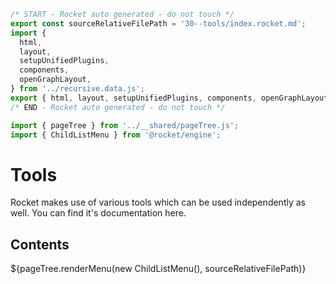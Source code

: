 ```js server
/* START - Rocket auto generated - do not touch */
export const sourceRelativeFilePath = '30--tools/index.rocket.md';
import {
  html,
  layout,
  setupUnifiedPlugins,
  components,
  openGraphLayout,
} from '../recursive.data.js';
export { html, layout, setupUnifiedPlugins, components, openGraphLayout };
/* END - Rocket auto generated - do not touch */

import { pageTree } from '../__shared/pageTree.js';
import { ChildListMenu } from '@rocket/engine';
```

# Tools

Rocket makes use of various tools which can be used independently as well. You can find it's documentation here.

## Contents

<div>${pageTree.renderMenu(new ChildListMenu(), sourceRelativeFilePath)}</div>
